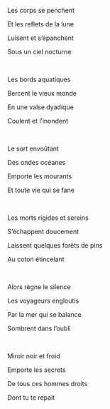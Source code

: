 Les corps se penchent

Et les reflets de la lune

Luisent et s’épanchent

Sous un ciel nocturne

<br>

Les bords aquatiques

Bercent le vieux monde

En une valse dyadique

Coulent et l’inondent

<br>

Le sort envoûtant

Des ondes océanes

Emporte les mourants

Et toute vie qui se fane

<br>

Les morts rigides et sereins

S’échappent doucement

Laissent quelques forêts de pins

Au coton étincelant

<br>

Alors règne le silence

Les voyageurs engloutis

Par la mer qui se balance

Sombrent dans l’oubli

<br>

Miroir noir et froid

Emporte les secrets

De tous ces hommes droits

Dont tu te repait
